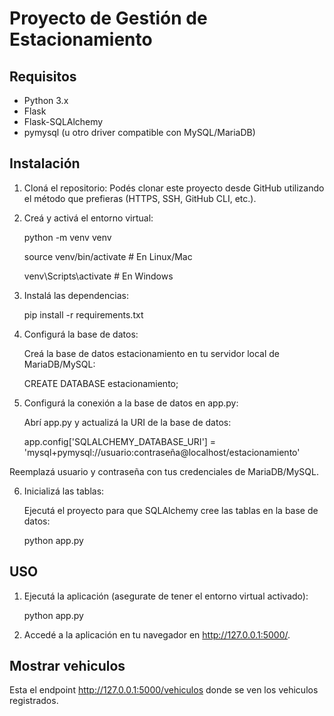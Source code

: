 # Proyecto de Gestión de Estacionamiento

## Requisitos

- Python 3.x
- Flask
- Flask-SQLAlchemy
- pymysql (u otro driver compatible con MySQL/MariaDB)

## Instalación

1. Cloná el repositorio: Podés clonar este proyecto desde GitHub utilizando el método que prefieras (HTTPS, SSH, GitHub CLI, etc.).
    

2. Creá y activá el entorno virtual:

    python -m venv venv

    source venv/bin/activate  # En Linux/Mac
    
    venv\Scripts\activate     # En Windows

3. Instalá las dependencias:

    pip install -r requirements.txt

4. Configurá la base de datos:

    Creá la base de datos estacionamiento en tu servidor local de MariaDB/MySQL:

    CREATE DATABASE estacionamiento;

5. Configurá la conexión a la base de datos en app.py:

    Abrí app.py y actualizá la URI de la base de datos:

    app.config['SQLALCHEMY_DATABASE_URI'] = 'mysql+pymysql://usuario:contraseña@localhost/estacionamiento'

Reemplazá usuario y contraseña con tus credenciales de MariaDB/MySQL.

6. Inicializá las tablas:
    
    Ejecutá el proyecto para que SQLAlchemy cree las tablas en la base de datos:

    python app.py


## USO

1. Ejecutá la aplicación (asegurate de tener el entorno virtual activado):

    python app.py

2. Accedé a la aplicación en tu navegador en http://127.0.0.1:5000/.

## Mostrar vehiculos

Esta el endpoint http://127.0.0.1:5000/vehiculos donde se ven los vehiculos registrados.